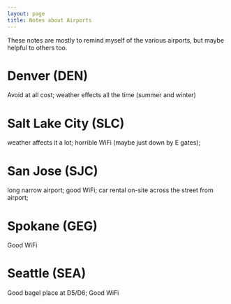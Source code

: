 ```yaml
---
layout: page
title: Notes about Airports
---
```

These notes are mostly to remind myself of the various airports, but maybe helpful to others too.

# Denver (DEN)
Avoid at all cost; weather effects all the time (summer and winter)

# Salt Lake City (SLC)
weather affects it a lot; horrible WiFi (maybe just down by E gates);  

# San Jose (SJC)
long narrow airport; good WiFi; car rental on-site across the street from airport; 

# Spokane (GEG)
Good WiFi

# Seattle (SEA)
Good bagel place at D5/D6; Good WiFi
